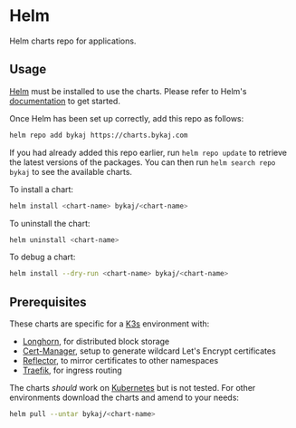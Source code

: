 # Helm
Helm charts repo for applications.


## Usage
[Helm](https://helm.sh) must be installed to use the charts.  Please refer to Helm's [documentation](https://helm.sh/docs) to get started.

Once Helm has been set up correctly, add this repo as follows:
```bash
helm repo add bykaj https://charts.bykaj.com
```

If you had already added this repo earlier, run `helm repo update` to retrieve the latest versions of the packages.  You can then run `helm search repo bykaj` to see the available charts.

To install a chart:
```bash
helm install <chart-name> bykaj/<chart-name>
```

To uninstall the chart:
```bash
helm uninstall <chart-name>
```

To debug a chart:
```bash
helm install --dry-run <chart-name> bykaj/<chart-name>
```

## Prerequisites
These charts are specific for a [K3s](https://k3s.io) environment with:
- [Longhorn](https://longhorn.io), for distributed block storage
- [Cert-Manager](https://github.com/cert-manager/cert-manager), setup to generate wildcard Let's Encrypt certificates
- [Reflector](https://github.com/emberstack/kubernetes-reflector), to mirror certificates to other namespaces
- [Traefik](https://traefik.io), for ingress routing

The charts *should* work on [Kubernetes](https://kubernetes.io) but is not tested. For other environments download the charts and amend to your needs:
```bash
helm pull --untar bykaj/<chart-name>
```